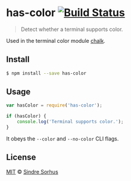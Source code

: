 # has-color [![Build Status](https://travis-ci.org/sindresorhus/has-color.svg?branch=master)](https://travis-ci.org/sindresorhus/has-color)

> Detect whether a terminal supports color.

Used in the terminal color module [chalk](https://github.com/sindresorhus/chalk).


## Install

```bash
$ npm install --save has-color
```


## Usage

```js
var hasColor = require('has-color');

if (hasColor) {
	console.log('Terminal supports color.');
}
```

It obeys the `--color` and `--no-color` CLI flags.


## License

[MIT](http://opensource.org/licenses/MIT) © [Sindre Sorhus](http://sindresorhus.com)
